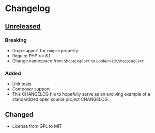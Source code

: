 # Changelog

## [Unreleased]

### Breaking

- Drop support for `coupon` property
- Require PHP >= 8.1
- Change namespace from `ShoppingCart` to `Lombervid\ShoppingCart`

### Added

- Unit tests
- Composer support
- This CHANGELOG file to hopefully serve as an evolving example of a standardized open source project CHANGELOG.

## Changed

- License from GPL to MIT

[Unreleased]: https://github.com/lombervid/shoppingcart/compare/v1.0...dev-v3.0
